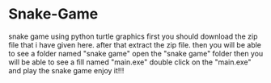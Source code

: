 # Snake-Game
snake game using python turtle graphics 
first you should download the zip file that i have given here. after that extract the zip file.
then you will be able to see a folder named "snake game" 
open the "snake game" folder
then you will be able to see a fill named "main.exe"
double click on the "main.exe" and play the snake game
enjoy it!!!
